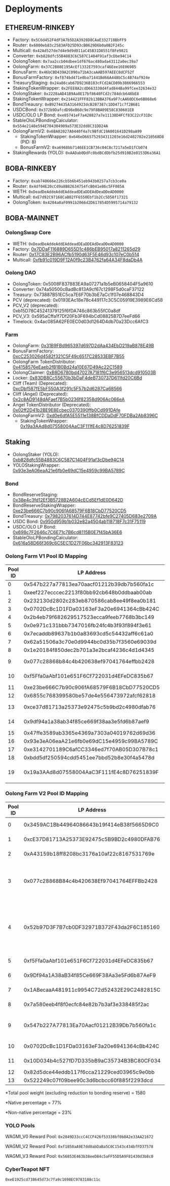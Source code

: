 # Deployments

## ETHEREUM-RINKEBY
- Factory: `0x5C6d452F4dF3A7b5D2A3928D8CAaE332718BbFF9`
- Router: `0x6000eb83c2583AFD25D93cB0629D6b0a0B2F245c`
- Multicall: `0x42Ad527de7d4e9d9d011aC45B31D8551f8Fe9821`
- Converter: `0xb828dfc55B4883C6C587C1404F91af3cDbe94C14`
- OolongToken: `0x7aa2ccb04dbee1df676ac480ada43112a0ec39a7`
- OolongFarm: `0x37C2B88E195AcEf1332E7593caf46Eee16E06985`
- BonusFarm: `0x46bCBD439A2C090a71bA3caAAB597AEEC8dCF52f`
- BonusFarmFactory: `0xf874bd471e0ba71441Bd66A448bC5c4B74af924e`
- TreasuryStaging: `0x24a86cab67D9236B183cFCd2ACD89b3866966553`
- StakingTokenWrapper: `0x2FEE8A2cdD663330d4fad844Ba99fCee32634e32`
- OolongStaker: `0x2228aAD41B9Aa8E17bf8640FCd2c784dcb648bE8`
- StakingTokenWrapper: `0x214421FFF82b13BBA376a9F7cAA60DC6e6B868e6`
- BondTreausry: `0xB9274435A3164923dcB2B7387c1DD471c7f2B681`
- USDCBond: `0x372b9DafcdD96eB60c9e79F8BA09E58C830601E8`
- USDC/OLO LP Bond: `0xe85741eF7a428827a7e11138D4FCf83C22cF31Dc`
- StableOloLPBondingCalculator: `0x554e2148e594E704304909a573E32dd8C31DD24A` 
- OolongFarmV2: `0x6BA02027A0440f4a7c9BfdC19A001641D298aA99`
  - StakingTokenWrapper: `0x646eD665752934311203e16d2402702e210568D8` (PID: 8)
  - BonusFarmV2: `0xa6968bb7146EE1CB736c04C8c7217a5eD1fCb074`
- StakingRewards (YOLO): `0xAADab0DdFc0bdBCdDbfb25d910B2e0153D6a36A1`

## BOBA-RINKEBY
- Factory: `0xab740666e226cb5b6b451eb943b0257a7cb3ce0a`
- Router: `0x4df04E20cCd9a8B82634754fcB041e86c5FF085A`
- WETH: `0xDeadDeAddeAddEAddeadDEaDDEAdDeaDDeAD0000`
- Multicall: `0xE7d92C97168CaB02fF6550Ebf1b2Cc5D58f17321`
- OolongToken: `0x4204a0aF0991b2066d2D617854D5995714a79132`

## BOBA-MAINNET

### OolongSwap Core
- WETH: `0xDeadDeAddeAddEAddeadDEaDDEAdDeaDDeAD0000`
- Factory: [0x7DDaF116889D655D1c486bEB95017a8211265d29](https://blockexplorer.boba.network/address/0x7DDaF116889D655D1c486bEB95017a8211265d29)
- Router: [0x17C83E2B96ACfb5190d63F5E46d93c107eC0b514](https://blockexplorer.boba.network/address/0x17C83E2B96ACfb5190d63F5E46d93c107eC0b514)
- Multicall: [0xfb91c019D9F12A0f9c23B4762fa64A34F8daDb4A](https://blockexplorer.boba.network/address/0xfb91c019D9F12A0f9c23B4762fa64A34F8daDb4A)

### Oolong DAO
- OolongToken: 0x5008F837883EA9a07271a1b5eB0658404F5a9610
- Converter: 0x74a50500cBadBc813A9cf67c1298F5d0caF37122
- Treasury: 0x73887B51EC5ca7E6F70b3bE7aCc1f07e468843D4
- PCV (deprecated): 0x0193EAc18e78c449117c3C5C05919E3989E6Cd58
- PCV_V2 (deprecated): 0xb15D78C45241379125f6fDA746c863b55fC0a8df
- PCV_V3: 0x595aCffa1f7Df20Fb3F694bCd08825B7D7eeFd66
- Timelock: 0x4ac085A62FE0EC0d03d1264D4db70a23Dcc6AfC3

### Farm
- OolongFarm: [0x31B9FBd965397d697D2dAa434EbD219aB878E49B](https://blockexplorer.boba.network/address/0x31B9FBd965397d697D2dAa434EbD219aB878E49B)
- BonusFarmFactory: [0xcC253026d4582f321C5F49c6517C28533EBF7B55](https://blockexplorer.boba.network/address/0xcC253026d4582f321C5F49c6517C28533EBF7B55)
- OolongFarm TokenDistributor: [0x4158576eEaeb2fB1B0Bd24a10E67D49Ac22C1589](https://blockexplorer.boba.network/address/0x4158576eEaeb2fB1B0Bd24a10E67D49Ac22C1589)
- OolongClaimer: [0xB8D6780bd47027A7181f6C3e956513dcd910503B](https://blockexplorer.boba.network/address/0xB8D6780bd47027A7181f6C3e956513dcd910503B)
- Locker: [0x83DB8Cc55670b3bDaF4deB730737D611fd20C6Bd](https://blockexplorer.boba.network/address/0x83DB8Cc55670b3bDaF4deB730737D611fd20C6Bd)
- Cliff (Team) (Deprecated): [0xcDbf587fE5bF550A3f291c5F57b2d6287Ca68566](https://blockexplorer.boba.network/address/0xcDbf587fE5bF550A3f291c5F57b2d6287Ca68566)
- Cliff (Angel) (Deprecated): [0x2c8AD9148dAFaef7B5b0236f82358d906Ac066eA](https://blockexplorer.boba.network/address/0x2c8AD9148dAFaef7B5b0236f82358d906Ac066eA)
- Angel TokenDistributor (Deprecated): [0x02ff2D41b2BE9E8Ecbec0370390ffb0Cd991DAfe](https://blockexplorer.boba.network/address/0x02ff2D41b2BE9E8Ecbec0370390ffb0Cd991DAfe)
- OolongFarmV2: [0xd0e6dfA5E5511e138BfCDDaDdF70FDBa2Ab8396C](https://blockexplorer.boba.network/address/0xd0e6dfA5E5511e138BfCDDaDdF70FDBa2Ab8396C)
  - StakingTokenWrapper: [0x19a3AAd8d07558004AaC3F111fE4c8D76251839F](https://blockexplorer.boba.network/address/0x19a3AAd8d07558004AaC3F111fE4c8D76251839F)

## Staking
- OolongStaker (YOLO): [0xb828dfc55B4883C6C587C1404F91af3cDbe94C14](https://blockexplorer.boba.network/address/0xb828dfc55B4883C6C587C1404F91af3cDbe94C14)
- YOLOStakingWrapper: [0x93e3eA06eaA21e6fb0e69dC15e4959c99BA5789C](https://blockexplorer.boba.network/address/0x93e3eA06eaA21e6fb0e69dC15e4959c99BA5789C)

### Bond
- BondReserveStaging: [0x38e4c3fd12Ef3B5728B2A604cECd5Ef1dE0D642D](https://blockexplorer.boba.network/address/0x38e4c3fd12Ef3B5728B2A604cECd5Ef1dE0D642D)
- BondReserveStakingWrapper: [0xe23be666C7b90c906fA68579F6B18CbD77520CD5](https://blockexplorer.boba.network/address/0xe23be666C7b90c906fA68579F6B18CbD77520CD5)
- BondTreasury: [0x7982037614D744E87742bfe9C27405D683e2709A](https://blockexplorer.boba.network/address/0x7982037614D744E87742bfe9C27405D683e2709A)
- USDC Bond: [0x950d959b1b032e82a4504ab118718F7c31F75119](https://blockexplorer.boba.network/address/0x950d959b1b032e82a4504ab118718F7c31F75119)
- USDC/OLO LP Bond: [0x698c7F2646c7C6E71c7B6cd8115B0E7f45bA36E6](https://blockexplorer.boba.network/address/0x698c7F2646c7C6E71c7B6cd8115B0E7f45bA36E6)
- StableOloLPBondingCalculator: [0x616a58D66f369c6C5EC1D27F06bc342913F83123](https://blockexplorer.boba.network/address/0x616a58D66f369c6C5EC1D27F06bc342913F83123)

### Oolong Farm V1 Pool ID Mapping

| Pool ID | LP Address | Pair | Allocation Points | Pool Weight | Bonus Farm | Bonus Reward |
| ---- | -------- | ---- | ---- | ---- | -------- | ---- |
| 0 | 0x547b227a77813ea70aacf01212b39db7b560fa1c | USDC/WETH | 0 | 0| | |
| 1 | 0xeef227ecccec2213f80bb92cb648b0ddbaab00ab | WBTC/WETH | 25 | 3.8% | | |
| 2 | 0x232130d2802c283eb870586cab8ee49f8ea0b181 | USDT/WETH | 25 | 3.8% | | |
| 3 | 0x0702DcBc1D1FDa03163eF3a20e6941364cBb424C | DAI/USDC | 0 | 0 | | |
| 4 | 0x2b4eb79f682629517523ecca9feeb7768b3bc149 | WETH/OMG | 10 | 1.5% | | |
| 5 | 0x0e971c131bbb7347016fb24fc4b3f93f894f3e61 | WETH/AVAX | 10 | 1.5% | | |
| 6 | 0x7ecaddb89637b1b0a83693cd5c54432aff6c61a0 | BNB/WETH | 2 | 0.7% | | |
| 7 | 0x62a51506a3c70e0d9944bc0d35b7f3560e69039d | FTM/WETH | 1 | 0.7% | | |
| 8 | 0x1e20184f850dec2b701a3e2bcaf4236c4d1d4345 | MATIC/WETH | 1 | 0.7% | | |
| 9 | 0x077c28868b84c4b420638ef97041764effbb2428 | BOBA/WETH | 0 (migrated) | 5.7% | | |
| 10 | 0xf5Ffa0aAbf101e651F6Cf722031d4EFeDC835b67 | OLO/WETH | 0 (migrated) | 33% | | |
| 11 | 0xe23be666C7b90c906fA68579F6B18CbD77520CD5 | BondReserveStakingWrapper | 2500 | null | | |
| 12 | 0x6855c768399580be57de4e556473972afcf62818 | BDOGE/WETH | 0 (retired) | 0% | 0xcc8dFE98D39Aeb15707597B99c8a5376c9bb6A7B | BDOGE |
| 13 | 0xce37d81713a25373e92475c5b9bd2c4980dfab76 | BOBA/USDC | 0 (migrated) | 0% | | |
| 14 | 0x9df94a1a38ab34f85ce669f38aa3e5fd6b87aef9 | OLO/USDC | 0 (migrated) | 12% | | |
| 15 | 0x47ffe3589ab3365e4369a7303a04019762d69d36 | BUSD/USDC | 1 | 1.5% | | |  
| 16 | 0x93e3eA06eaA21e6fb0e69dC15e4959c99BA5789C | YOLOStakingWrapper | 370 | 24% | | |
| 17 | 0xe3142701189C6afCC3346ed7f70AB05D307B78c1 | BORING/WETH | 0 (retired) | 0% | 0x87bfFf88f1Af399351FA5A1c408084120B38FCAa | BORING |
| 18 | 0xbdd5df250594cdd5451ee7bbd52b8e30f4a5478d | aCYBER/FRAX | 0 (retired) | 2.24% | 0x1B8778cf87990c685920799A76611db5FcE6B88e | aCYBER |
| 19 | 0x19a3AAd8d07558004AaC3F111fE4c8D76251839F | V2 Farm | 1150 (combined V2 pools) | 0% | | |

### Oolong Farm V2 Pool ID Mapping
| Pool ID | LP Address | Pair | Allocation Points | Pool Weight | Bonus Farm | Bonus Reward |
| ---- | -------- | ---- | ---- | ---- | -------- | ---- |
| 0 | 0x3459AC1Bb44964086643b19f414eB38f5665D9C0 | ZENC/WETH | 0 | 0% | (Deprecated) 0x928724E2e6224075ADC0883518dabcdD691B32C4 | ZENC |
| 1 | 0xcE37D81713A25373E92475c5B9BD2c4980DFAB76 | BOBA/USDC | 10 | 0% | (Deprecated) 0x514831f21bDdc747B055922516f83f1bD8C015e7 | WAGMI_V0|
| 2 | 0xA43159b18ff8208bc3176a10af22c8167531769e | BOBA/USDT | 10 | 0% | (Deprecated) 0xebd31746399FCA0229A684C7e012C1Cee2fdb717 | WAGMI_V0 |
| 3 | 0x077c28868B84c4b420638Ef97041764EFFBb2428 | BOBA/ETH | 50 | 0% | (Deprecated) 0x44c7D93eF2b3D9BbEcb944b7A6343f9aED4af09b, (Deprecated) 0x4C4110B7922CC72efe2B91891fDCC8DF5bA84c1b (Deprecated) 0x599dB4CD68A2e35dc012d42E88CB6310B3E3faf1 | (Deprecated) WAGMI_V0, (Deprecated) WAGMI_V2 |
| 4 | 0x52b97D3F7B7cb0DF32971B372F43da2F6C185160 | OLO/BOBA | 500 | 0% | (Deprecated) 0xabECf345Ffe5a9B5FB758065AF64C44385528569, (Deprecated) 0x804C524e4d1A46B8D4e119F55Df281D73ce96ACe, (Deprecated) 0x463994296D6df06f94BC6994a526210516Cd8409 (Deprecated) 0x2617bF52D5f4a691a2c80977f5C19650FB63b396 | (Deprecated) WAGMI_V0, (Deprecated) WAGMI_V1, (Deprecated) WAGMI_V2 |
| 5 | 0xf5Ffa0aAbf101e651F6Cf722031d4EFeDC835b67 | OLO/ETH | 150 | 0% | (Deprecated) 0xE59290f75e8624738317b893F28386437BC0c83A | WAGMI_V0 |
| 6 | 0x9Df94a1A38aB34f85Ce669F38Aa3e5Fd6b87AeF9 | OLO/USDC | 75 | 0% | (Deprecated) 0x846430F3205b046d0eb6f6A78b04056e3f1E0c31 | WAGMI_V0 |
| 7 | 0x1ABecaaA481911c9954C72d52432E29C2482815C | OLO/USDT | 40 | 0% | (Deprecated) 0x3BB064dA92496F96aC34B412d6C843d7F7E4706c | WAGMI_V0 |
| 8 | 0x7a580eeb4f8f0ecfc84e82b7b3af3e338485f2ac | BOBA/WAGMI_V0 | 0 | 0% | (Deprecated) 0x0fd33397F0840842Dd910cC35b0d8830feddE21b | WAGMI_V0 |
| 9 | 0x547b227A77813Ea70Aacf01212B39Db7b560fa1c | USDC/WETH | 250 | 0% | (Deprecated) 0x880AC8D4e50CB5e01D827eB09dA0ea5815D7db86 (Deprecated) 0x0D8067B4c733F9120109F8089aD6Bb9Dc16935Ee| (Deprecated) WAGMI_V1 |
| 10 | 0x0702DcBc1D1FDa03163eF3a20e6941364cBb424C | DAI/USDC | 15 | 0% | (Deprecated) 0x2a064D7589D853dAEa177eC4B4fce436FF303A19 | (Deprecated) WAGMI_V1 |
| 11 | 0x10D034b4c527fD7D335bB9aC35734B3BC80CF034 | BOBA/WAGMI_V1 | 0 | 0% | (Deprecated) 0x5DC7A2D1dF44c1A7745963c58A4FD1aE47cA4aCF | (Deprecated) WAGMI_V1 |
| 12 | 0x82d5dce44eddb117f6cca21229ced03965c9e0bb | gOHM/WETH | 0 | 0% | 0xfafF71171ED44d3b1E14f15EE7ee2E0fD2bF22Ae | WAGMI_V3 |
| 13 | 0x522249c07f09bee90c3d6bcbcc60f885f2293dcd | UNIDX/WETH | 0 | 0% | 0xd6A9eb81C4DB49EC93d483a9Df6D1687A6b23303 | UNIDX |

*Total pool weight (excluding reduction to bonding reserve) = 1580

*Native percentage = 77%

*Non-native percentage = 23%

### YOLO Pools
WAGMI_V0 Reward Pool: `0x2849D33ccC4CCF426f53338bf0b8A2e33AA21672`

WAGMI_V2 Reward Pool: `0xf1850aA9E7dd0abDaBa5C0C1543c434bfFD37578`

WAGMI_V3 Reward Pool: `0x56853E463b38eeD84c5aFF55D5A9F81430d3b8c0`

### CyberTeapot NFT
`0xeE1925cd738645d73c7fa9c1698EC9783188c11c`


